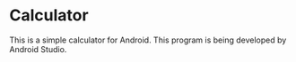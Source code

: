 # Calculator
This is a simple calculator for Android. This program is being developed by Android Studio.
